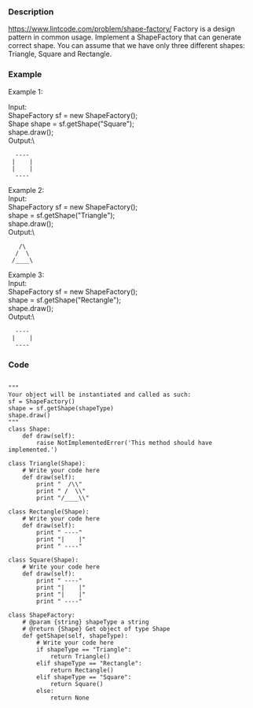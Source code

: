 ### Description
https://www.lintcode.com/problem/shape-factory/
Factory is a design pattern in common usage. Implement a ShapeFactory that can generate correct shape.
You can assume that we have only three different shapes: Triangle, Square and Rectangle.

### Example
Example 1:

Input:\
ShapeFactory sf = new ShapeFactory();\
Shape shape = sf.getShape("Square");\
shape.draw();\
Output:\
```
  ----
 |    |
 |    |
  ----
```

Example 2:\
Input:\
ShapeFactory sf = new ShapeFactory();\
shape = sf.getShape("Triangle");\
shape.draw();\
Output:\
```
   /\
  /  \
 /____\
```
Example 3:\
Input:\
ShapeFactory sf = new ShapeFactory();\
shape = sf.getShape("Rectangle");\
shape.draw();\
Output:\
```
  ----
 |    |
  ----
```

### Code
```

"""
Your object will be instantiated and called as such:
sf = ShapeFactory()
shape = sf.getShape(shapeType)
shape.draw()
"""
class Shape:
    def draw(self):
        raise NotImplementedError('This method should have implemented.')

class Triangle(Shape):
    # Write your code here
    def draw(self):
        print "  /\\"
        print " /  \\"
        print "/____\\"

class Rectangle(Shape):
    # Write your code here
    def draw(self):
        print " ----"
        print "|    |"
        print " ----"

class Square(Shape):
    # Write your code here
    def draw(self):
        print " ----"
        print "|    |"
        print "|    |"
        print " ----"

class ShapeFactory:
    # @param {string} shapeType a string
    # @return {Shape} Get object of type Shape
    def getShape(self, shapeType):
        # Write your code here
        if shapeType == "Triangle":
            return Triangle()
        elif shapeType == "Rectangle":
            return Rectangle()
        elif shapeType == "Square":
            return Square()
        else:
            return None
```
